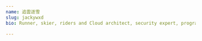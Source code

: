 ```yaml
---
name: 追雲逐雪
slug: jackywxd
bio: Runner, skier, riders and Cloud architect, security expert, programer, full stack developer.

---
```

